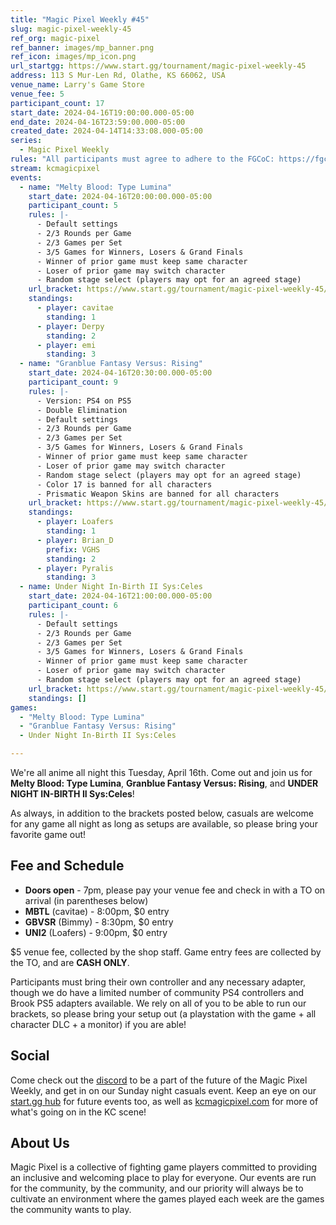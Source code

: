 ```yaml
---
title: "Magic Pixel Weekly #45"
slug: magic-pixel-weekly-45
ref_org: magic-pixel
ref_banner: images/mp_banner.png
ref_icon: images/mp_icon.png
url_startgg: https://www.start.gg/tournament/magic-pixel-weekly-45
address: 113 S Mur-Len Rd, Olathe, KS 66062, USA
venue_name: Larry's Game Store
venue_fee: 5
participant_count: 17
start_date: 2024-04-16T19:00:00.000-05:00
end_date: 2024-04-16T23:59:00.000-05:00
created_date: 2024-04-14T14:33:08.000-05:00
series:
  - Magic Pixel Weekly
rules: "All participants must agree to adhere to the FGCoC: https://fgcoc.com/"
stream: kcmagicpixel
events:
  - name: "Melty Blood: Type Lumina"
    start_date: 2024-04-16T20:00:00.000-05:00
    participant_count: 5
    rules: |-
      - Default settings
      - 2/3 Rounds per Game
      - 2/3 Games per Set
      - 3/5 Games for Winners, Losers & Grand Finals
      - Winner of prior game must keep same character
      - Loser of prior game may switch character
      - Random stage select (players may opt for an agreed stage)
    url_bracket: https://www.start.gg/tournament/magic-pixel-weekly-45/events/melty-blood-type-lumina/brackets/1636865/2443553
    standings:
      - player: cavitae
        standing: 1
      - player: Derpy
        standing: 2
      - player: emi
        standing: 3
  - name: "Granblue Fantasy Versus: Rising"
    start_date: 2024-04-16T20:30:00.000-05:00
    participant_count: 9
    rules: |-
      - Version: PS4 on PS5
      - Double Elimination
      - Default settings
      - 2/3 Rounds per Game
      - 2/3 Games per Set
      - 3/5 Games for Winners, Losers & Grand Finals
      - Winner of prior game must keep same character
      - Loser of prior game may switch character
      - Random stage select (players may opt for an agreed stage)
      - Color 17 is banned for all characters
      - Prismatic Weapon Skins are banned for all characters
    url_bracket: https://www.start.gg/tournament/magic-pixel-weekly-45/events/granblue-fantasy-versus-rising/brackets/1636872/2443560
    standings:
      - player: Loafers
        standing: 1
      - player: Brian_D
        prefix: VGHS
        standing: 2
      - player: Pyralis
        standing: 3
  - name: Under Night In-Birth II Sys:Celes
    start_date: 2024-04-16T21:00:00.000-05:00
    participant_count: 6
    rules: |-
      - Default settings
      - 2/3 Rounds per Game
      - 2/3 Games per Set
      - 3/5 Games for Winners, Losers & Grand Finals
      - Winner of prior game must keep same character
      - Loser of prior game may switch character
      - Random stage select (players may opt for an agreed stage)
    url_bracket: https://www.start.gg/tournament/magic-pixel-weekly-45/events/under-night-in-birth-ii-sys-celes/brackets/1636874/2443562
    standings: []
games:
  - "Melty Blood: Type Lumina"
  - "Granblue Fantasy Versus: Rising"
  - Under Night In-Birth II Sys:Celes

---
```


We're all anime all night this Tuesday, April 16th. Come out and join us for **Melty Blood: Type Lumina**, **Granblue Fantasy Versus: Rising**, and **UNDER NIGHT IN-BIRTH II Sys:Celes**!

As always, in addition to the brackets posted below, casuals are welcome for any game all night as long as setups are available, so please bring your favorite game out! 

## Fee and Schedule

- **Doors open** - 7pm, please pay your venue fee and check in with a TO on arrival (in parentheses below)
- **MBTL** (cavitae) - 8:00pm, $0 entry
- **GBVSR** (Bimmy) - 8:30pm, $0 entry
- **UNI2** (Loafers) - 9:00pm, $0 entry

$5 venue fee, collected by the shop staff. Game entry fees are collected by the TO, and are **CASH ONLY**. 

Participants must bring their own controller and any necessary adapter, though we do have a limited number of community PS4 controllers and Brook PS5 adapters available. We rely on all of you to be able to run our brackets, so please bring your setup out (a playstation with the game + all character DLC + a monitor) if you are able!  

## Social
Come check out the [discord](https://discord.gg/jkmn6CVrrQ) to be a part of the future of the Magic Pixel Weekly, and get in on our Sunday night casuals event. Keep an eye on our [start.gg hub](https://www.start.gg/hub/magic-pixel) for future events too, as well as [kcmagicpixel.com](https://kcmagicpixel.com) for more of what's going on in the KC scene!

## About Us

Magic Pixel is a collective of fighting game players committed to providing an inclusive and welcoming place to play for everyone. Our events are run for the community, by the community, and our priority will always be to cultivate an environment where the games played each week are the games the community wants to play.
  